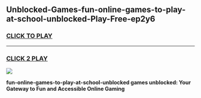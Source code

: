
## Unblocked-Games-fun-online-games-to-play-at-school-unblocked-Play-Free-ep2y6
<h3>
<a href="https://premium76.site?title=fun-online-games-to-play-at-school-unblocked&ref=23A">CLICK TO PLAY</a></h3>
<hr>

<h3>
<a href="https://premium76.site?title=fun-online-games-to-play-at-school-unblocked&ref=23A">CLICK 2 PLAY</a>
  
</h3>

<a href="https://premium76.site?title=fun-online-games-to-play-at-school-unblocked&ref=23A"><img src="https://clearcache.store/games.png"></a>


**fun-online-games-to-play-at-school-unblocked games unblocked: Your Gateway to Fun and Accessible Online Gaming**
